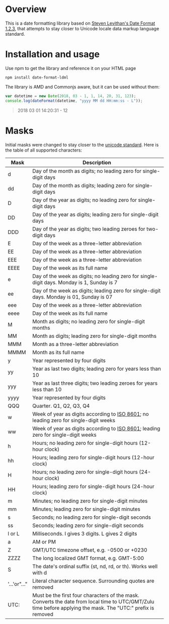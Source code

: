 # Overview
This is a date formatting library based on [Steven Levithan's Date Format 1.2.3](http://blog.stevenlevithan.com/archives/date-time-format), that attempts to stay closer to Unicode locale data markup language standard.
# Installation and usage
Use npm to get the library and reference it on your HTML page
```
npm install date-format-ldml
```
The library is AMD and Commonjs aware, but it can be used without them:
```javascript
var datetime = new Date(2018, 03 - 1, 1, 14, 20, 31, 123);
console.log(dateFormat(datetime, "yyyy MM dd HH:mm:ss - L"));
```
> 2018 03 01 14:20:31 - 12
# Masks
Initial masks were changed to stay closer to the [unicode standard](http://www.unicode.org/reports/tr35/tr35-31/tr35-dates.html#Date_Format_Patterns). Here is the table of all supported characters:

| Mask     | Description                                                                                                                                                                     |
|----------|---------------------------------------------------------------------------------------------------------------------------------------------------------------------------------|
| d        | Day of the month as digits; no leading zero for single-digit days                                                                                                               |
| dd       | Day of the month as digits; leading zero for single-digit days                                                                                                                  |
| D        | Day of the year as digits; no leading zero for single-digit days                                                                                                                |
| DD       | Day of the year as digits; leading zero for single-digit days                                                                                                                   |
| DDD      | Day of the year as digits; two leading zeroes for two-digit days                                                                                                                |
| E        | Day of the week as a three-letter abbreviation                                                                                                                                  |
| EE       | Day of the week as a three-letter abbreviation                                                                                                                                  |
| EEE      | Day of the week as a three-letter abbreviation                                                                                                                                  |
| EEEE     | Day of the week as its full name                                                                                                                                                |
| e        | Day of the week as digits; no leading zero for single-digit days. Monday is 1, Sunday is 7                                                                                      |
| ee       | Day of the week as digits; leading zero for single-digit days. Monday is 01, Sunday is 07                                                                                       |
| eee      | Day of the week as a three-letter abbreviation                                                                                                                                  |
| eeee     | Day of the week as its full name                                                                                                                                                |
| M        | Month as digits; no leading zero for single-digit months                                                                                                                        |
| MM       | Month as digits; leading zero for single-digit months                                                                                                                           |
| MMM      | Month as a three-letter abbreviation                                                                                                                                            |
| MMMM     | Month as its full name                                                                                                                                                          |
| y        | Year represented by four digits                                                                                                                                                 |
| yy       | Year as last two digits; leading zero for years less than 10                                                                                                                    |
| yyy      | Year as last three digits; two leading zeroes for years less than 10                                                                                                            |
| yyyy     | Year represented by four digits                                                                                                                                                 |
| QQQ      | Quarter. Q1, Q2, Q3, Q4                                                                                                                                                         |
| w        | Week of year as digits according to [ISO 8601](https://en.wikipedia.org/wiki/ISO_week_date#Calculating_the_week_number_of_a_given_date); no leading zero for single-digit weeks |
| ww       | Week of year as digits according to [ISO 8601](https://en.wikipedia.org/wiki/ISO_week_date#Calculating_the_week_number_of_a_given_date); leading zero for single-digit weeks    |
| h        | Hours; no leading zero for single-digit hours (12-hour clock)                                                                                                                   |
| hh       | Hours; leading zero for single-digit hours (12-hour clock)                                                                                                                      |
| H        | Hours; no leading zero for single-digit hours (24-hour clock)                                                                                                                   |
| HH       | Hours; leading zero for single-digit hours (24-hour clock)                                                                                                                      |
| m        | Minutes; no leading zero for single-digit minutes                                                                                                                               |
| mm       | Minutes; leading zero for single-digit minutes                                                                                                                                  |
| s        | Seconds; no leading zero for single-digit seconds                                                                                                                               |
| ss       | Seconds; leading zero for single-digit seconds                                                                                                                                  |
| l or L   | Milliseconds. l gives 3 digits. L gives 2 digits                                                                                                                                |
| a        | AM or PM                                                                                                                                                                        |
| Z        | GMT/UTC timezone offset, e.g. -0500 or +0230                                                                                                                                    |
| ZZZZ     | The long localized GMT format, e.g. GMT-5:00                                                                                                                                    |
| S        | The date's ordinal suffix (st, nd, rd, or th). Works well with d                                                                                                                |
| '…'or"…" | Literal character sequence. Surrounding quotes are removed                                                                                                                      |
| UTC:     | Must be the first four characters of the mask. Converts the date from local time to UTC/GMT/Zulu time before applying the mask. The "UTC:" prefix is removed                    |
